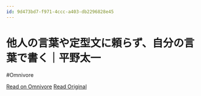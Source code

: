 ```yaml
---
id: 9d473bd7-f971-4ccc-a403-db2296828e45
---
```


# 他人の言葉や定型文に頼らず、自分の言葉で書く｜平野太一
#Omnivore

[Read on Omnivore](https://omnivore.app/me/-190f3382fc9)
[Read Original](https://note.com/yriica/n/nc00a2abce141)


